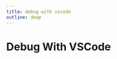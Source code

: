 ```yaml
---
title: debug with vscode
outline: deep
---
```

<Badge type="tip" text="Version: 1.3.0-beta" />

# Debug With VSCode
 
